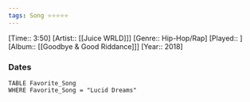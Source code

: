```yaml
---
tags: Song ⭐⭐⭐⭐⭐ 
---
```

[Time:: 3:50]
[Artist:: [[Juice WRLD]]]
[Genre:: Hip-Hop/Rap]
[Played:: ]
[Album:: [[Goodbye & Good Riddance]]]
[Year:: 2018]
### Dates
````dataview
TABLE Favorite_Song
WHERE Favorite_Song = "Lucid Dreams"
````
